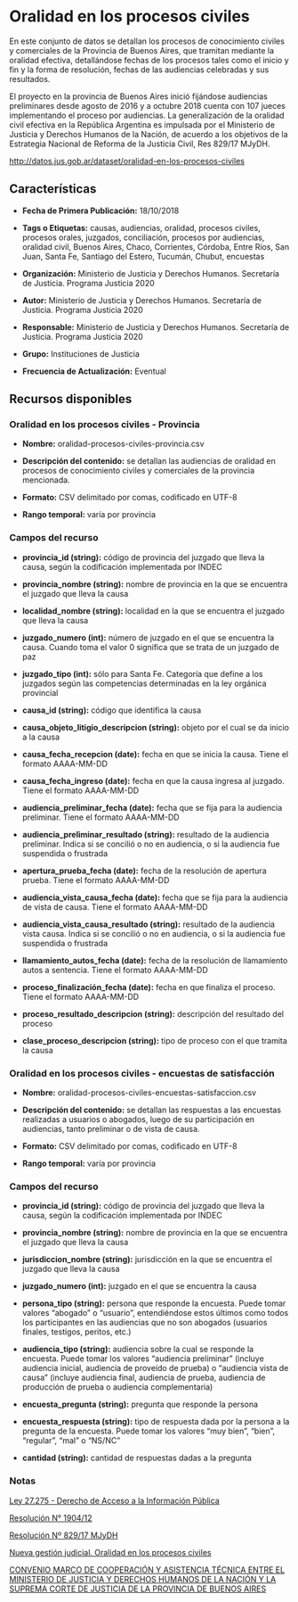 Oralidad en los procesos civiles
================================

En este conjunto de datos se detallan los procesos de conocimiento civiles y comerciales de la Provincia de Buenos Aires, que tramitan mediante la oralidad efectiva, detallándose fechas de los procesos tales como el inicio y fin y la forma de resolución, fechas de las audiencias celebradas y sus resultados. 

El proyecto en la provincia de Buenos Aires inició fijándose audiencias preliminares desde agosto de 2016 y a octubre 2018 cuenta con 107 jueces implementando el proceso por audiencias. La generalización de la oralidad civil efectiva en la República Argentina es impulsada por el Ministerio de Justicia y Derechos Humanos de la Nación, de acuerdo a los objetivos de la Estrategia Nacional de Reforma de la Justicia Civil, Res 829/17 MJyDH.

http://datos.jus.gob.ar/dataset/oralidad-en-los-procesos-civiles

Características
---------------

-   **Fecha de Primera Publicación:** 18/10/2018

-   **Tags o Etiquetas:** causas, audiencias, oralidad, procesos civiles, procesos orales, juzgados, conciliación, procesos por audiencias, oralidad civil, Buenos Aires, Chaco, Corrientes, Córdoba, Entre Ríos, San Juan, Santa Fe, Santiago del Estero, Tucumán, Chubut, encuestas
-   **Organización:** Ministerio de Justicia y Derechos Humanos. Secretaría de Justicia. Programa Justicia 2020

-   **Autor:** Ministerio de Justicia y Derechos Humanos. Secretaría de Justicia. Programa Justicia 2020

-   **Responsable:** Ministerio de Justicia y Derechos Humanos. Secretaría de Justicia. Programa Justicia 2020

-   **Grupo:** Instituciones de Justicia

-   **Frecuencia de Actualización:** Eventual

Recursos disponibles
--------------------

### Oralidad en los procesos civiles - Provincia

-   **Nombre:** oralidad-procesos-civiles-provincia.csv

-   **Descripción del contenido:** se detallan las audiencias de oralidad en procesos de conocimiento civiles y comerciales de la provincia mencionada.

-   **Formato:** CSV delimitado por comas, codificado en UTF-8

-   **Rango temporal:** varía por provincia

### Campos del recurso

-   **provincia_id (string):** código de provincia del juzgado que lleva la causa, según la codificación implementada por INDEC

-   **provincia_nombre (string):** nombre de provincia en la que se encuentra el juzgado que lleva la causa

-   **localidad_nombre (string):** localidad en la que se encuentra el juzgado que lleva la causa

-   **juzgado_numero (int):** número de juzgado en el que se encuentra la causa. Cuando toma el valor 0 significa que se trata de un juzgado de paz

-   **juzgado_tipo (int):** sólo para Santa Fe. Categoría que define a los juzgados según las competencias determinadas en la ley orgánica provincial

-   **causa_id (string):** código que identifica la causa

-   **causa_objeto_litigio_descripcion (string):** objeto por el cual se da inicio a la causa

-   **causa_fecha_recepcion (date):** fecha en que se inicia la causa. Tiene el formato AAAA-MM-DD

-   **causa_fecha_ingreso (date):** fecha en que la causa ingresa al juzgado. Tiene el formato AAAA-MM-DD

-   **audiencia_preliminar_fecha (date):** fecha que se fija para la audiencia preliminar. Tiene el formato AAAA-MM-DD

-   **audiencia_preliminar_resultado (string):** resultado de la audiencia preliminar. Indica si se concilió o no en audiencia, o si la audiencia fue suspendida o frustrada

-   **apertura_prueba_fecha (date):** fecha de la resolución de apertura prueba. Tiene el formato AAAA-MM-DD

-   **audiencia_vista_causa_fecha (date):** fecha que se fija para la audiencia de vista de causa. Tiene el formato AAAA-MM-DD

-   **audiencia_vista_causa_resultado (string):** resultado de la audiencia vista causa. Indica si se concilió o no en audiencia, o si la audiencia fue suspendida o frustrada

-   **llamamiento_autos_fecha (date):** fecha de la resolución de llamamiento autos a sentencia. Tiene el formato AAAA-MM-DD

-   **proceso_finalización_fecha (date):** fecha en que finaliza el proceso. Tiene el formato AAAA-MM-DD

-   **proceso_resultado_descripcion (string):** descripción del resultado del proceso

-   **clase_proceso_descripcion (string):** tipo de proceso con el que tramita la causa

### Oralidad en los procesos civiles - encuestas de satisfacción

-   **Nombre:** oralidad-procesos-civiles-encuestas-satisfaccion.csv

-   **Descripción del contenido:** se detallan las respuestas a las encuestas realizadas a usuarios o abogados, luego de su participación en audiencias, tanto preliminar o de vista de causa.

-   **Formato:** CSV delimitado por comas, codificado en UTF-8

-   **Rango temporal:** varía por provincia

### Campos del recurso

-   **provincia_id (string):** código de provincia del juzgado que lleva la causa, según la codificación implementada por INDEC

-   **provincia_nombre (string):** nombre de provincia en la que se encuentra el juzgado que lleva la causa

-   **jurisdiccion_nombre (string):** jurisdicción en la que se encuentra el juzgado que lleva la causa

-   **juzgado_numero (int):** juzgado en el que se encuentra la causa

-   **persona_tipo (string):** persona que responde la encuesta. Puede tomar valores “abogado” o “usuario”, entendiéndose estos últimos como todos los participantes en las audiencias que no son abogados (usuarios finales, testigos, peritos, etc.)

-   **audiencia_tipo (string):** audiencia sobre la cual se responde la encuesta. Puede tomar los valores “audiencia preliminar” (incluye audiencia inicial, audiencia de proveído de prueba) o “audiencia vista de causa” (incluye audiencia final, audiencia de prueba, audiencia de producción de prueba o audiencia complementaria)

-   **encuesta_pregunta (string):** pregunta que responde la persona

-   **encuesta_respuesta (string):** tipo de respuesta dada por la persona a la pregunta de la encuesta. Puede tomar los valores “muy bien”, “bien”, “regular”, “mal” o “NS/NC”

-   **cantidad (string):** cantidad de respuestas dadas a la pregunta

### Notas

[Ley 27.275 - Derecho de Acceso a la Información Pública]( http://servicios.infoleg.gob.ar/infolegInternet/anexos/265000-269999/265949/norma.htm)

[Resolución N° 1904/12](http://www.scba.gov.ar/oralidad/pdfs/RC_1904-12.pdf)

[Resolución Nº 829/17 MJyDH](http://servicios.infoleg.gob.ar/infolegInternet/anexos/285000-289999/285767/norma.htm)

[Nueva gestión judicial. Oralidad en los procesos civiles](http://www.saij.gob.ar/docs-f/ediciones/libros/Nueva_gestion_judicial.pdf)

[CONVENIO MARCO DE COOPERACIÓN Y ASISTENCIA TÉCNICA ENTRE EL MINISTERIO DE JUSTICIA Y DERECHOS HUMANOS DE LA NACIÓN Y LA SUPREMA CORTE DE JUSTICIA DE LA PROVINCIA DE BUENOS AIRES](http://www.scba.gov.ar/oralidad/pdfs/Ref3_CONVENIO%20NRO.%20412.pdf)
